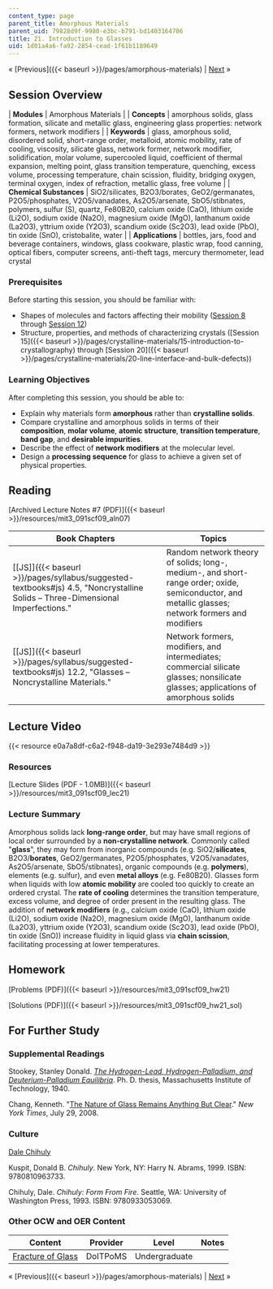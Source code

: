 ```yaml
---
content_type: page
parent_title: Amorphous Materials
parent_uid: 79828d9f-9980-e3bc-b791-bd1403164706
title: 21. Introduction to Glasses
uid: 1d01a4a6-fa92-2854-cead-1f61b1189649
---
```


« [Previous]({{< baseurl >}}/pages/amorphous-materials) | [Next](/courses/materials-science-and-engineering/3-091sc-introduction-to-solid-state-chemistry-fall-2010/amorphous-materials/22.-engineering-glass-properties-introduction-to-kinetics) »

Session Overview
----------------

| **Modules** | Amorphous Materials |
| **Concepts** | amorphous solids, glass formation, silicate and metallic glass, engineering glass properties: network formers, network modifiers |
| **Keywords** | glass, amorphous solid, disordered solid, short-range order, metalloid, atomic mobility, rate of cooling, viscosity, silicate glass, network former, network modifier, solidification, molar volume, supercooled liquid, coefficient of thermal expansion, melting point, glass transition temperature, quenching, excess volume, processing temperature, chain scission, fluidity, bridging oxygen, terminal oxygen, index of refraction, metallic glass, free volume |
| **Chemical Substances** | SiO2/silicates, B2O3/borates, GeO2/germanates, P2O5/phosphates, V2O5/vanadates, As2O5/arsenate, SbO5/stibnates, polymers, sulfur (S), quartz, Fe80B20, calcium oxide (CaO), lithium oxide (Li2O), sodium oxide (Na2O), magnesium oxide (MgO), lanthanum oxide (La2O3), yttrium oxide (Y2O3), scandium oxide (Sc2O3), lead oxide (PbO), tin oxide (SnO), cristobalite, water |
| **Applications** | bottles, jars, food and beverage containers, windows, glass cookware, plastic wrap, food canning, optical fibers, computer screens, anti-theft tags, mercury thermometer, lead crystal 

### Prerequisites

Before starting this session, you should be familiar with:

*   Shapes of molecules and factors affecting their mobility ([Session 8](/courses/materials-science-and-engineering/3-091sc-introduction-to-solid-state-chemistry-fall-2010/bonding-and-molecules/8.-ionic-crystals-born-haber-cycle) through [Session 12](/courses/materials-science-and-engineering/3-091sc-introduction-to-solid-state-chemistry-fall-2010/bonding-and-molecules/12.-intermolecular-forces))
*   Structure, properties, and methods of characterizing crystals ([Session 15]({{< baseurl >}}/pages/crystalline-materials/15-introduction-to-crystallography) through [Session 20]({{< baseurl >}}/pages/crystalline-materials/20-line-interface-and-bulk-defects))

### Learning Objectives

After completing this session, you should be able to:

*   Explain why materials form **amorphous** rather than **crystalline solids**.
*   Compare crystalline and amorphous solids in terms of their **composition**, **molar volume**, **atomic structure**, **transition temperature**, **band gap**, and **desirable impurities**.
*   Describe the effect of **network modifiers** at the molecular level.
*   Design a **processing sequence** for glass to achieve a given set of physical properties.

Reading
-------

[Archived Lecture Notes #7 (PDF)]({{< baseurl >}}/resources/mit3_091scf09_aln07)

| Book Chapters | Topics |
| --- | --- |
| [\[JS\]]({{< baseurl >}}/pages/syllabus/suggested-textbooks#js) 4.5, "Noncrystalline Solids – Three-Dimensional Imperfections." | Random network theory of solids; long-, medium-, and short-range order; oxide, semiconductor, and metallic glasses; network formers and modifiers |
| [\[JS\]]({{< baseurl >}}/pages/syllabus/suggested-textbooks#js) 12.2, "Glasses – Noncrystalline Materials." | Network formers, modifiers, and intermediates; commercial silicate glasses; nonsilicate glasses; applications of amorphous solids 

Lecture Video
-------------

{{< resource e0a7a8df-c6a2-f948-da19-3e293e7484d9 >}}

### Resources

[Lecture Slides (PDF - 1.0MB)]({{< baseurl >}}/resources/mit3_091scf09_lec21)

### Lecture Summary

Amorphous solids lack **long-range order**, but may have small regions of local order surrounded by a **non-crystalline network**. Commonly called "**glass**", they may form from inorganic compounds (e.g. SiO2/**silicates**, B2O3/**borates**, GeO2/germanates, P2O5/phosphates, V2O5/vanadates, As2O5/arsenate, SbO5/stibnates), organic compounds (e.g. **polymers**), elements (e.g. sulfur), and even **metal alloys** (e.g. Fe80B20). Glasses form when liquids with low **atomic mobility** are cooled too quickly to create an ordered crystal. The **rate of cooling** determines the transition temperature, excess volume, and degree of order present in the resulting glass. The addition of **network modifiers** (e.g., calcium oxide (CaO), lithium oxide (Li2O), sodium oxide (Na2O), magnesium oxide (MgO), lanthanum oxide (La2O3), yttrium oxide (Y2O3), scandium oxide (Sc2O3), lead oxide (PbO), tin oxide (SnO)) increase fluidity in liquid glass via **chain scission**, facilitating processing at lower temperatures.

Homework
--------

[Problems (PDF)]({{< baseurl >}}/resources/mit3_091scf09_hw21)

[Solutions (PDF)]({{< baseurl >}}/resources/mit3_091scf09_hw21_sol)

For Further Study
-----------------

### Supplemental Readings

Stookey, Stanley Donald. [_The Hydrogen-Lead, Hydrogen-Palladium, and Deuterium-Palladium Equilibria_](http://dspace.mit.edu/handle/1721.1/11176). Ph. D. thesis, Massachusetts Institute of Technology, 1940.

Chang, Kenneth. "[The Nature of Glass Remains Anything But Clear](http://www.nytimes.com/2008/07/29/science/29glass.html)." _New York Times_, July 29, 2008.

### Culture

[Dale Chihuly](http://en.wikipedia.org/wiki/Chihuly)

Kuspit, Donald B. _Chihuly_. New York, NY: Harry N. Abrams, 1999. ISBN: 9780810963733.

Chihuly, Dale. _Chihuly: Form From Fire_. Seattle, WA: University of Washington Press, 1993. ISBN: 9780933053069.

### Other OCW and OER Content

| Content | Provider | Level | Notes |
| --- | --- | --- | --- |
| [Fracture of Glass](http://www.doitpoms.ac.uk/tlplib/BD5/index.php) | DoITPoMS | Undergraduate |   

« [Previous]({{< baseurl >}}/pages/amorphous-materials) | [Next](/courses/materials-science-and-engineering/3-091sc-introduction-to-solid-state-chemistry-fall-2010/amorphous-materials/22.-engineering-glass-properties-introduction-to-kinetics) »